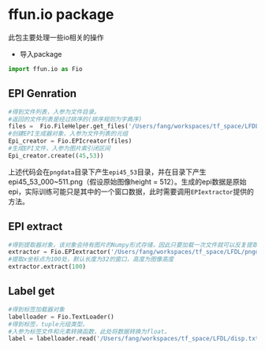 # ffun.io package  
此包主要处理一些io相关的操作
- 导入package  
```python
import ffun.io as Fio
```  
## EPI Genration  
```python
#得到文件列表，入参为文件目录。
#返回的文件列表是经过排序的(排序规则为字典序)
files =  Fio.FileHelper.get_files('/Users/fang/workspaces/tf_space/LFDL/pngdata')
#创建EPI生成器对象，入参为文件列表的元组
Epi_creator = Fio.EPIcreator(files)
#生成EPI文件，入参为图片索引闭区间
Epi_creator.create((45,53))
```  
上述代码会在`pngdata`目录下产生`epi45_53`目录，并在目录下产生epi45_53_000~511.png（假设原始图像height = 512）。生成的epi数据是原始epi，实际训练可能只是其中的一个窗口数据，此时需要调用`EPIextractor`提供的方法。  

## EPI extract  
```python
#得到提取器对象，该对象会持有图片的Numpy形式存储，因此只要加载一次文件就可以反复提取
extractor = Fio.EPIextractor('/Users/fang/workspaces/tf_space/LFDL/pngdata/epi36_44/epi_36_44_001.png')
#提取x坐标点为100处，默认长度为32的窗口，高度为图像高度
extractor.extract(100)
```
## Label get  
```python
#得到标签加载器对象
labelloader = Fio.TextLoader()
#得到标签，tuple元组类型。
#入参为标签文件和元素转换函数，此处将数据转换为float。
label = labelloader.read('/Users/fang/workspaces/tf_space/LFDL/disp.txt',float)
```  